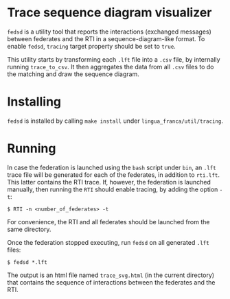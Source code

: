 # Trace sequence diagram visualizer

`fedsd` is a utility tool that reports the interactions (exchanged messages)
between federates and the RTI in a sequence-diagram-like format.
To enable `fedsd`, `tracing` target property should be set to `true`.

This utility starts by transforming each `.lft` file into a `.csv` file, by
internally running `trace_to_csv`. It then aggregates the data from all `.csv`
files to do the matching and draw the sequence diagram.
# Installing

`fedsd` is installed by calling `make install` under `lingua_franca/util/tracing`.


# Running

In case the federation is launched using the `bash` script under `bin`, an `.lft` trace
file will be generated for each of the federates, in addition to `rti.lft`. This latter
contains the RTI trace.
If, however, the federation is launched manually, then running the `RTI` should
enable tracing, by adding the option `-t`:
```
$ RTI -n <number_of_federates> -t
```

For convenience, the RTI and all federates should be launched from the same directory.


Once the federation stopped executing, run `fedsd` on all generated `.lft` files:
```
$ fedsd *.lft
```

The output is an html file named `trace_svg.html` (in the current directory) that contains the sequence of interactions
between the federates and the RTI.


